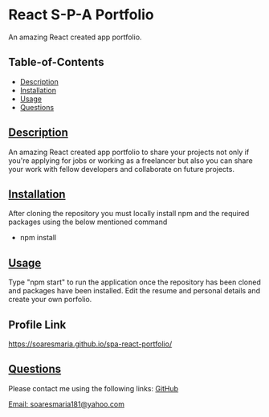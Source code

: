# React S-P-A Portfolio
An amazing React created app portfolio.

## Table-of-Contents
* [Description](#description)
* [Installation](#installation)
* [Usage](#usage)
* [Questions](#questions)        
    
## [Description](#table-of-contents)
An amazing React created app portfolio to share your projects not only if you're applying for jobs or working as a freelancer but also you can share your work with fellow developers and collaborate on future projects.

## [Installation](#table-of-contents)
After cloning the repository you must locally install npm and the required packages using the below mentioned command
* npm install 

## [Usage](#table-of-contents)
Type "npm start" to run the application once the repository has been cloned and packages have been installed. Edit the resume and personal details and create your own porfolio.

## Profile Link
https://soaresmaria.github.io/spa-react-portfolio/
          

## [Questions](#table-of-contents)
Please contact me using the following links:
[GitHub](https://github.com/soaresmaria)

[Email: soaresmaria181@yahoo.com](mailto:soaresmaria181@yahoo.com)
  
